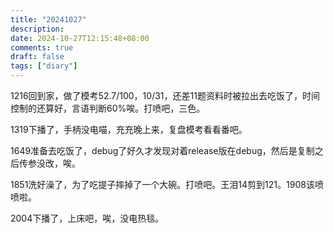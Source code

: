```yaml
---
title: "20241027"
description: 
date: 2024-10-27T12:15:48+08:00
comments: true
draft: false
tags: ["diary"]
---
```

1216回到家，做了模考52.7/100，10/31，还差11题资料时被拉出去吃饭了，时间控制的还算好，言语判断60%唉。打喷吧，三色。

1319下播了，手柄没电喵，充充晚上来，复盘模考看看番吧。

1649准备去吃饭了，debug了好久才发现对着release版在debug，然后是复制之后传参没改，唉。

1851洗好澡了，为了吃提子摔掉了一个大碗。打喷吧。王泪14剪到121。1908该喷喷啦。

2004下播了，上床吧，唉，没电热毯。
